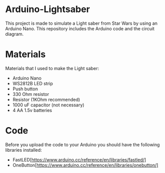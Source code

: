 # Arduino-Lightsaber
This project is made to simulate a Light saber from Star Wars by using an Arduino Nano. This repository includes the Arduino code and the circuit diagram.

# Materials
Materials that I used to make the Light saber:
- Arduino Nano
- WS2812B LED strip
- Push button
- 330 Ohm resistor
- Resistor (1KOhm recommended)
- 1000 uF capacitor (not necessary)
- 4 AA 1.5v batteries

# Code
Before you upload the code to your Arduino you should have the following libraries installed:
- FastLED[https://www.arduino.cc/reference/en/libraries/fastled/]
- OneButton[https://www.arduino.cc/reference/en/libraries/onebutton/]
